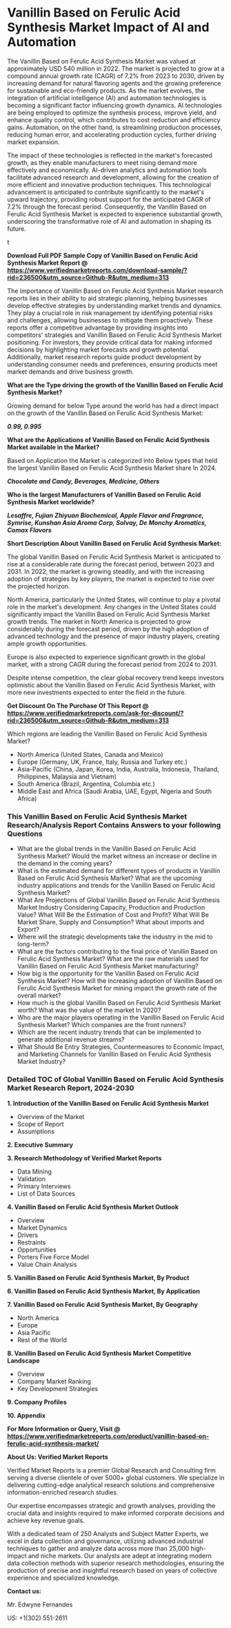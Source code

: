<meta name="title" content="Global Vanillin Based on Ferulic Acid Synthesis Market Impact of AI and Automation"><meta name="description" content="The Vanillin Based on Ferulic Acid Synthesis Market was valued at approximately USD 540 million in 2022. The market is projected to grow at a compound annual growth ra"><meta name="title" content="Vanillin Based on Ferulic Acid Synthesis Market Size, Share, Scope, Trends, Growth, Opportunities, Analysis, Forecast"><h1>Vanillin Based on Ferulic Acid Synthesis Market Impact of AI and Automation</h1><p>The Vanillin Based on Ferulic Acid Synthesis Market was valued at approximately USD 540 million in 2022. The market is projected to grow at a compound annual growth rate (CAGR) of 7.2% from 2023 to 2030, driven by increasing demand for natural flavoring agents and the growing preference for sustainable and eco-friendly products. As the market evolves, the integration of artificial intelligence (AI) and automation technologies is becoming a significant factor influencing growth dynamics. AI technologies are being employed to optimize the synthesis process, improve yield, and enhance quality control, which contributes to cost reduction and efficiency gains. Automation, on the other hand, is streamlining production processes, reducing human error, and accelerating production cycles, further driving market expansion.</p><p>The impact of these technologies is reflected in the market's forecasted growth, as they enable manufacturers to meet rising demand more effectively and economically. AI-driven analytics and automation tools facilitate advanced research and development, allowing for the creation of more efficient and innovative production techniques. This technological advancement is anticipated to contribute significantly to the market's upward trajectory, providing robust support for the anticipated CAGR of 7.2% through the forecast period. Consequently, the Vanillin Based on Ferulic Acid Synthesis Market is expected to experience substantial growth, underscoring the transformative role of AI and automation in shaping its future.</p>t</p><p id="" class=""><strong>Download Full PDF Sample Copy of Vanillin Based on Ferulic Acid Synthesis Market Report @ <a href="https://www.verifiedmarketreports.com/download-sample/?rid=236500&utm_source=Github-R&utm_medium=313" target="_blank">https://www.verifiedmarketreports.com/download-sample/?rid=236500&utm_source=Github-R&utm_medium=313</a></strong></p><p>The importance of&nbsp;Vanillin Based on Ferulic Acid Synthesis Market research reports lies in their ability to aid strategic planning, helping businesses develop effective strategies by understanding market trends and dynamics. They play a crucial role in risk management by identifying potential risks and challenges, allowing businesses to mitigate them proactively. These reports offer a competitive advantage by providing insights into competitors' strategies and Vanillin Based on Ferulic Acid Synthesis Market positioning. For investors, they provide critical data for making informed decisions by highlighting market forecasts and growth potential. Additionally, market research reports guide product development by understanding consumer needs and preferences, ensuring products meet market demands and drive business growth.</p><p><strong>What are the&nbsp;Type driving the growth of the Vanillin Based on Ferulic Acid Synthesis Market?</strong></p><p id="" class="">Growing demand for below Type around the world has had a direct impact on the growth of the Vanillin Based on Ferulic Acid Synthesis Market:</p><em><strong>0.99, 0.995</strong></em></p><strong>What are the&nbsp;Applications&nbsp;of Vanillin Based on Ferulic Acid Synthesis Market available in the Market?</strong></p><p id="" class="">Based on Application the Market is categorized into Below types that held the largest Vanillin Based on Ferulic Acid Synthesis Market share In 2024.</p><em><strong>Chocolate and Candy, Beverages, Medicine, Others</strong></em></p><strong>Who is the largest Manufacturers of Vanillin Based on Ferulic Acid Synthesis Market worldwide?</strong></p><p><em><strong>Lesaffre, Fujian Zhiyuan Biochemical, Apple Flavor and Fragrance, Symrise, Kunshan Asia Aroma Corp, Solvay, De Monchy Aromatics, Comax Flavors</strong></em></p><p id="" class=""><strong>Short Description About Vanillin Based on Ferulic Acid Synthesis Market:</strong></p><p>The global Vanillin Based on Ferulic Acid Synthesis Market is anticipated to rise at a considerable rate during the forecast period, between 2023 and 2031. In 2022, the market is growing steadily, and with the increasing adoption of strategies by key players, the market is expected to rise over the projected horizon.</p><p>North America, particularly the United States, will continue to play a pivotal role in the market's development. Any changes in the United States could significantly impact the Vanillin Based on Ferulic Acid Synthesis Market growth trends. The market in North America is projected to grow considerably during the forecast period, driven by the high adoption of advanced technology and the presence of major industry players, creating ample growth opportunities.</p><p>Europe is also expected to experience significant growth in the global market, with a strong CAGR during the forecast period from 2024 to 2031.</p><p>Despite intense competition, the clear global recovery trend keeps investors optimistic about the Vanillin Based on Ferulic Acid Synthesis Market, with more new investments expected to enter the field in the future.</p><p id="" class=""><strong>Get Discount On The Purchase Of This Report @ <a href="https://www.verifiedmarketreports.com/ask-for-discount/?rid=236500&utm_source=Github-R&utm_medium=313" target="_blank">https://www.verifiedmarketreports.com/ask-for-discount/?rid=236500&utm_source=Github-R&utm_medium=313</a></strong></p>Which regions are leading the Vanillin Based on Ferulic Acid Synthesis Market?</p><ul><li>North America (United States, Canada and Mexico)</li><li>Europe (Germany, UK, France, Italy, Russia and Turkey etc.)</li><li>Asia-Pacific (China, Japan, Korea, India, Australia, Indonesia, Thailand, Philippines, Malaysia and Vietnam)</li><li>South America (Brazil, Argentina, Columbia etc.)</li><li>Middle East and Africa (Saudi Arabia, UAE, Egypt, Nigeria and South Africa)</li></ul><h3 id="" class="">This Vanillin Based on Ferulic Acid Synthesis Market Research/Analysis Report Contains Answers to your following Questions</h3><ul><li>What are the global trends in the Vanillin Based on Ferulic Acid Synthesis Market? Would the market witness an increase or decline in the demand in the coming years?</li><li>What is the estimated demand for different types of products in Vanillin Based on Ferulic Acid Synthesis Market? What are the upcoming industry applications and trends for the Vanillin Based on Ferulic Acid Synthesis Market?</li><li>What Are Projections of Global Vanillin Based on Ferulic Acid Synthesis Market Industry Considering Capacity, Production and Production Value? What Will Be the Estimation of Cost and Profit? What Will Be Market Share, Supply and Consumption? What about imports and Export?</li><li>Where will the strategic developments take the industry in the mid to long-term?</li><li>What are the factors contributing to the final price of Vanillin Based on Ferulic Acid Synthesis Market? What are the raw materials used for Vanillin Based on Ferulic Acid Synthesis Market manufacturing?</li><li>How big is the opportunity for the Vanillin Based on Ferulic Acid Synthesis Market? How will the increasing adoption of Vanillin Based on Ferulic Acid Synthesis Market for mining impact the growth rate of the overall market?</li><li>How much is the global Vanillin Based on Ferulic Acid Synthesis Market worth? What was the value of the market In 2020?</li><li>Who are the major players operating in the Vanillin Based on Ferulic Acid Synthesis Market? Which companies are the front runners?</li><li>Which are the recent industry trends that can be implemented to generate additional revenue streams?</li><li>What Should Be Entry Strategies, Countermeasures to Economic Impact, and Marketing Channels for Vanillin Based on Ferulic Acid Synthesis Market Industry?</li></ul><h3 id="" class="">Detailed TOC of Global Vanillin Based on Ferulic Acid Synthesis Market Research Report, 2024-2030</h3><p id="" class=""><strong>1. Introduction of the Vanillin Based on Ferulic Acid Synthesis Market</strong></p><ul><li>Overview of the Market</li><li>Scope of Report</li><li>Assumptions</li></ul><p id="" class=""><strong>2. Executive Summary</strong></p><p id="" class=""><strong>3. Research Methodology of Verified Market Reports</strong></p><ul><li>Data Mining</li><li>Validation</li><li>Primary Interviews</li><li>List of Data Sources</li></ul><p id="" class=""><strong>4. Vanillin Based on Ferulic Acid Synthesis Market Outlook</strong></p><ul><li>Overview</li><li>Market Dynamics</li><li>Drivers</li><li>Restraints</li><li>Opportunities</li><li>Porters Five Force Model</li><li>Value Chain Analysis</li></ul><p id="" class=""><strong>5. Vanillin Based on Ferulic Acid Synthesis Market, By Product</strong></p><p id="" class=""><strong>6. Vanillin Based on Ferulic Acid Synthesis Market, By Application</strong></p><p id="" class=""><strong>7. Vanillin Based on Ferulic Acid Synthesis Market, By Geography</strong></p><ul><li>North America</li><li>Europe</li><li>Asia Pacific</li><li>Rest of the World</li></ul><p id="" class=""><strong>8. Vanillin Based on Ferulic Acid Synthesis Market Competitive Landscape</strong></p><ul><li>Overview</li><li>Company Market Ranking</li><li>Key Development Strategies</li></ul><p id="" class=""><strong>9. Company Profiles</strong></p><p id="" class=""><strong>10. Appendix</strong></p><p id="" class=""><strong>For More Information or Query, Visit @ <a href="https://www.verifiedmarketreports.com/product/vanillin-based-on-ferulic-acid-synthesis-market/" target="_blank">https://www.verifiedmarketreports.com/product/vanillin-based-on-ferulic-acid-synthesis-market/</a></strong></p><p id="" class=""><strong>About Us: Verified Market Reports</strong></p><p id="" class="">Verified Market Reports is a premier Global Research and Consulting firm serving a diverse clientele of over 5000+ global customers. We specialize in delivering cutting-edge analytical research solutions and comprehensive information-enriched research studies.</p><p id="" class="">Our expertise encompasses strategic and growth analyses, providing the crucial data and insights required to make informed corporate decisions and achieve key revenue goals.</p><p id="" class="">With a dedicated team of 250 Analysts and Subject Matter Experts, we excel in data collection and governance, utilizing advanced industrial techniques to gather and analyze data across more than 25,000 high-impact and niche markets. Our analysts are adept at integrating modern data collection methods with superior research methodologies, ensuring the production of precise and insightful research based on years of collective experience and specialized knowledge.</p><p id="" class=""><strong>Contact us:</strong></p><p id="" class="">Mr. Edwyne Fernandes</p><p id="" class="">US: +1(302) 551-2611</p>